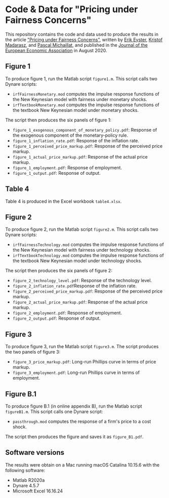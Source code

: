 # Code & Data for "Pricing under Fairness Concerns"

This repository contains the code and data used to produce the results in the article ["Pricing under Fairness Concerns"](https://www.pascalmichaillat.org/8.html), written by [Erik Eyster](https://econ.ucsb.edu/people/faculty/erik-eyster), [Kristof Madarasz](https://www.lse.ac.uk/management/people/academic-staff/kmadarasz), and [Pascal Michaillat](https://www.pascalmichaillat.org), and published in the [Journal of the European Economic Association](https://doi.org/10.1093/jeea/jvaa041) in August 2020. 

## Figure 1

To produce figure 1, run the Matlab script `figure1.m`. This script calls two Dynare scripts:

* `irfFairnessMonetary.mod` computes the impulse response functions of the New Keynesian model with fairness under monetary shocks.
* `irfTextbookMonetary.mod` computes the impulse response functions of the textbook New Keynesian model under monetary shocks.

The script then produces the six panels of figure 1:

* `figure_1_exogenous_component_of_monetary_policy.pdf`: Response of the exogenous component of the monetary-policy rule.
* `figure_1_inflation_rate.pdf`: Response of the inflation rate.
* `figure_1_perceived_price_markup.pdf`: Response of the perceived price markup.
* `figure_1_actual_price_markup.pdf`: Response of the actual price markup.
* `figure_1_employment.pdf`: Response of employment.
* `figure_1_output.pdf`: Response of output.

## Table 4

Table 4 is produced in the Excel workbook `table4.xlsx`.

## Figure 2

To produce figure 2, run the Matlab script `figure2.m`. This script calls two Dynare scripts:

* `irfFairnessTechnology.mod` computes the impulse response functions of the New Keynesian model with fairness under technology shocks.
* `irfTextbookTechnology.mod` computes the impulse response functions of the textbook New Keynesian model under technology shocks. 

The script then produces the six panels of figure 2:

* `figure_2_technology_level.pdf`: Response of the technology level.
* `figure_2_inflation_rate.pdf`Response of the inflation rate.
* `figure_2_perceived_price_markup.pdf`: Response of the perceived price markup.
* `figure_2_actual_price_markup.pdf`: Response of the actual price markup.
* `figure_2_employment.pdf`: Response of employment.
* `figure_2_output.pdf`: Response of output.

## Figure 3

To produce figure 3, run the Matlab script `figure3.m`. The script produces the two panels of figure 3:

* `figure_3_price_markup.pdf`: Long-run Phillips curve in terms of price markup.
* `figure_3_employment.pdf`: Long-run Phillips curve in terms of employment.

## Figure B.1

To produce figure B.1 (in online appendix B), run the Matlab script `figureB1.m`. This script calls one Dynare script:

* `passthrough.mod` computes the response of a firm's price to a cost shock. 

The script then produces the figure and saves it as `figure_B1.pdf`.

## Software versions

The results were obtain on a Mac running macOS Catalina 10.15.6 with the following software:

* Matlab R2020a
* Dynare 4.5.7
* Microsoft Excel 16.16.24
